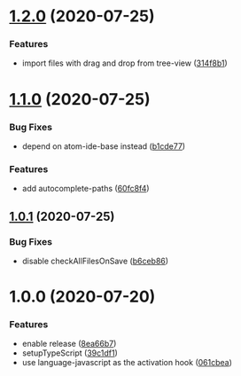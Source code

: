 # [1.2.0](https://github.com/atom-ide-community/atom-ide-javascript/compare/v1.1.0...v1.2.0) (2020-07-25)


### Features

* import files with drag and drop from tree-view ([314f8b1](https://github.com/atom-ide-community/atom-ide-javascript/commit/314f8b1ef3a672fe70e06504c0b5f6145cdff470))

# [1.1.0](https://github.com/atom-ide-community/atom-ide-javascript/compare/v1.0.1...v1.1.0) (2020-07-25)


### Bug Fixes

* depend on atom-ide-base instead ([b1cde77](https://github.com/atom-ide-community/atom-ide-javascript/commit/b1cde7734ab14e249b0c2ef2fa584f8ed5a4fec0))


### Features

* add autocomplete-paths ([60fc8f4](https://github.com/atom-ide-community/atom-ide-javascript/commit/60fc8f49dae95eb35d78c7d8f1b2defab5e1682e))

## [1.0.1](https://github.com/atom-ide-community/atom-ide-javascript/compare/v1.0.0...v1.0.1) (2020-07-25)


### Bug Fixes

* disable checkAllFilesOnSave ([b6ceb86](https://github.com/atom-ide-community/atom-ide-javascript/commit/b6ceb867ebb652af14d62118df3911200d318195))

# 1.0.0 (2020-07-20)


### Features

* enable release ([8ea66b7](https://github.com/atom-ide-community/atom-ide-javascript/commit/8ea66b720f85fc8f36ddd90f59a8e15cb1d4dc89))
* setupTypeScript ([39c1df1](https://github.com/atom-ide-community/atom-ide-javascript/commit/39c1df10f6fb9ac82ff072e5aa877204b1ad1a05))
* use language-javascript as the activation hook ([061cbea](https://github.com/atom-ide-community/atom-ide-javascript/commit/061cbea8d19265c874eabaae0e1bd43ca5fbd33f))
